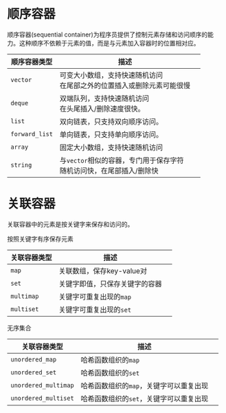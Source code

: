 # 顺序容器

顺序容器(sequential container)为程序员提供了控制元素存储和访问顺序的能力。这种顺序不依赖于元素的值，而是与元素加入容器时的位置相对应。

| 顺序容器类型   | 描述                                                         |      |
| -------------- | ------------------------------------------------------------ | ---- |
| `vector`       | 可变大小数组，支持快速随机访问<br/>在尾部之外的位置插入或删除元素可能很慢 |      |
| `deque`        | 双端队列，支持快速随机访问<br/>在头尾插入/删除速度很快。     |      |
| `list`         | 双向链表，只支持双向顺序访问。                               |      |
| `forward_list` | 单向链表，只支持单向顺序访问。                               |      |
| `array`        | 固定大小数组，支持快速随机访问                               |      |
| `string`       | 与`vector`相似的容器，专门用于保存字符<br/>随机访问快，在尾部插入/删除快 |      |



# 关联容器

关联容器中的元素是按关键字来保存和访问的。



按照关键字有序保存元素

| 关联容器类型 | 描述                           |      |
| ------------ | ------------------------------ | ---- |
| `map`        | 关联数组，保存key-value对      |      |
| `set`        | 关键字即值，只保存关键字的容器 |      |
| `multimap`   | 关键字可重复出现的`map`        |      |
| `multiset`   | 关键字可重复出现的`set`        |      |

无序集合

| 关联容器类型         | 描述                                    |      |
| -------------------- | --------------------------------------- | ---- |
| `unordered_map`      | 哈希函数组织的`map`                     |      |
| `unordered_set`      | 哈希函数组织的`set`                     |      |
| `unordered_multimap` | 哈希函数组织的`map`，关键字可以重复出现 |      |
| `unordered_multiset` | 哈希函数组织的`set`，关键字可以重复出现 |      |